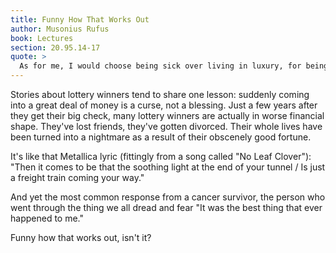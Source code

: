 ```yaml
---
title: Funny How That Works Out
author: Musonius Rufus
book: Lectures
section: 20.95.14-17
quote: >
  As for me, I would choose being sick over living in luxury, for being sick only harms the body, whereas luxury destroys both the body and the soul, causing weakness and incapacity in the body, and lack of control and cowardice in the soul. What's more, luxury breeds injustice because it also breeds greediness.
---
```


Stories about lottery winners tend to share one lesson: suddenly coming into a great deal of money is a curse, not a blessing. Just a few years after they get their big check, many lottery winners are actually in worse financial shape. They've lost friends, they've gotten divorced. Their whole lives have been turned into a nightmare as a result of their obscenely good fortune.

It's like that Metallica lyric (fittingly from a song called "No Leaf Clover"): "Then it comes to be that the soothing light at the end of your tunnel / Is just a freight train coming your way."

And yet the most common response from a cancer survivor, the person who went through the thing we all dread and fear "It was the best thing that ever happened to me."

Funny how that works out, isn't it?
